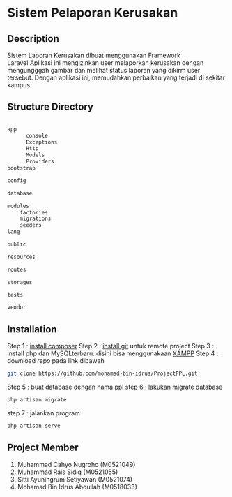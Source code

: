 # Sistem Pelaporan Kerusakan

## Description
Sistem Laporan Kerusakan dibuat menggunakan Framework Laravel.Aplikasi ini mengizinkan user melaporkan kerusakan dengan mengungggah gambar dan melihat status laporan yang dikirm user tersebut. Dengan aplikasi ini, memudahkan perbaikan yang terjadi di sekitar kampus. 
## Structure Directory

``` bash

app
      console
      Exceptions
      Http
      Models
      Providers
bootstrap

config

database

modules
    factories
    migrations
    seeders
lang

public

resources

routes

storages

tests

vendor


```
## Installation

Step 1 : [install composer](https://getcomposer.org/download/)
Step 2 : [install git](https://git-scm.com/download/win) untuk remote project
Step 3 : install php dan MySQLterbaru. disini bisa menggunakaan [XAMPP](https://www.apachefriends.org/download.html)
Step 4 : download repo pada link dibawah 
```bash
git clone https://github.com/mohamad-bin-idrus/ProjectPPL.git 

```
Step 5 : buat database dengan nama ppl
step 6 : lakukan migrate database
``` bash
php artisan migrate
``` 
step 7 : jalankan program
``` bash
php artisan serve
``` 
## Project Member
1. Muhammad Cahyo Nugroho (M0521049)
2. Muhammad Rais Sidiq (M0521055)
3. Sitti Ayuningrum Setiyawan (M0521074)
4. Mohamad Bin Idrus Abdullah (M0518033)

    